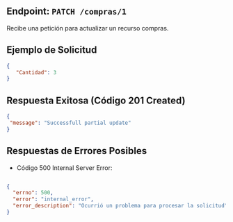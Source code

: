 ## Endpoint: `PATCH /compras/1`

Recibe una petición para actualizar un recurso compras.

## Ejemplo de Solicitud

```json
{
   "Cantidad": 3
}
```

## Respuesta Exitosa (Código 201 Created)
```json
{
 "message": "Successfull partial update"
}
```

## Respuestas de Errores Posibles

- Código 500 Internal Server Error:

```json

{
  "errno": 500,
  "error": "internal_error",
  "error_description": "Ocurrió un problema para procesar la solicitud"
}
```